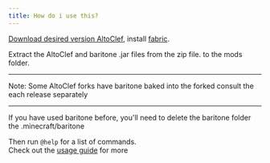 ```yaml
---
title: How do i use this?
---
```


[Download desired version AltoClef](https://squ1d.dev/altoclef-versions), install [fabric](https://fabricmc.net/).

Extract the AltoClef and baritone .jar files from the zip file. to the mods folder.

---

Note: Some AltoClef forks have baritone baked into the forked consult the each release separately

---

If you have used baritone before, you'll need to delete the baritone folder the .minecraft/baritone

Then run `@help` for a list of commands.<br>
Check out the [usage guide](/AltoClef-site/usage/) for more
